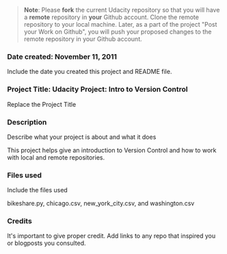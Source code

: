 >**Note**: Please **fork** the current Udacity repository so that you will have a **remote** repository in **your** Github account. Clone the remote repository to your local machine. Later, as a part of the project "Post your Work on Github", you will push your proposed changes to the remote repository in your Github account.

### Date created: November 11, 2011
Include the date you created this project and README file.

### Project Title: Udacity Project: Intro to Version Control
Replace the Project Title

### Description
Describe what your project is about and what it does

This project helps give an introduction to Version Control and how to 
work with local and remote repositories.

### Files used
Include the files used

bikeshare.py, chicago.csv, new_york_city.csv, and washington.csv

### Credits
It's important to give proper credit. Add links to any repo that inspired you or blogposts you consulted.

